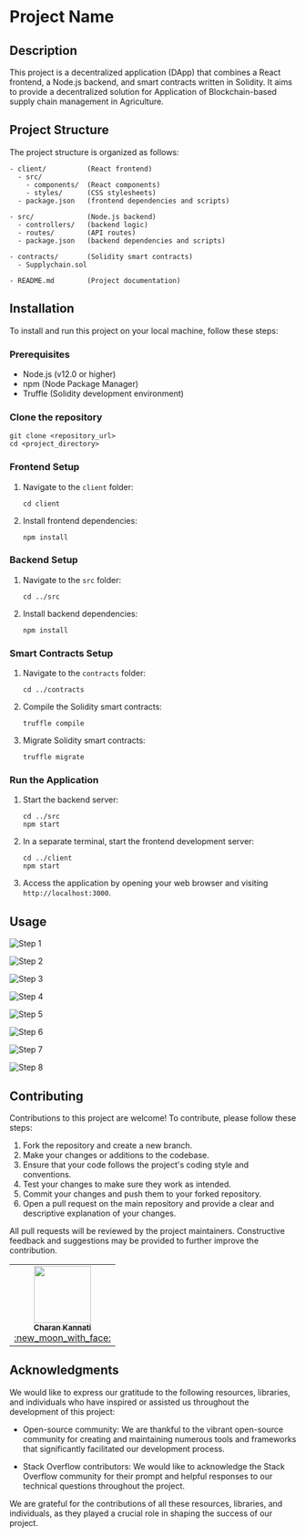# Project Name

## Description

This project is a decentralized application (DApp) that combines a React frontend, a Node.js backend, and smart contracts written in Solidity. It aims to provide a decentralized solution for Application of Blockchain-based supply chain management in Agriculture.

## Project Structure

The project structure is organized as follows:

```
- client/          (React frontend)
  - src/
    - components/  (React components)
    - styles/      (CSS stylesheets)
  - package.json   (frontend dependencies and scripts)

- src/             (Node.js backend)
  - controllers/   (backend logic)
  - routes/        (API routes)
  - package.json   (backend dependencies and scripts)

- contracts/       (Solidity smart contracts)
  - Supplychain.sol

- README.md        (Project documentation)
```

## Installation

To install and run this project on your local machine, follow these steps:

### Prerequisites

- Node.js (v12.0 or higher)
- npm (Node Package Manager)
- Truffle (Solidity development environment)

### Clone the repository

```
git clone <repository_url>
cd <project_directory>
```

### Frontend Setup

1. Navigate to the `client` folder:
   ```
   cd client
   ```

2. Install frontend dependencies:
   ```
   npm install
   ```

### Backend Setup

1. Navigate to the `src` folder:
   ```
   cd ../src
   ```

2. Install backend dependencies:
   ```
   npm install
   ```

### Smart Contracts Setup

1. Navigate to the `contracts` folder:
   ```
   cd ../contracts
   ```

2. Compile the Solidity smart contracts:
   ```
   truffle compile
   ```
3. Migrate Solidity smart contracts:
   ```
   truffle migrate
   ```

### Run the Application

1. Start the backend server:
   ```
   cd ../src
   npm start
   ```

2. In a separate terminal, start the frontend development server:
   ```
   cd ../client
   npm start
   ```

3. Access the application by opening your web browser and visiting `http://localhost:3000`.

## Usage

![Step 1](images/1.png)

![Step 2](./images/2.png)

![Step 3](./images/3.png)

![Step 4](./images/4.png)

![Step 5](./images/5.png)

![Step 6](./images/6.png)

![Step 7](./images/7.png)

![Step 8](./images/8.png)

## Contributing

Contributions to this project are welcome! To contribute, please follow these steps:

1. Fork the repository and create a new branch.
2. Make your changes or additions to the codebase.
3. Ensure that your code follows the project's coding style and conventions.
4. Test your changes to make sure they work as intended.
5. Commit your changes and push them to your forked repository.
6. Open a pull request on the main repository and provide a clear and descriptive explanation of your changes.

All pull requests will be reviewed by the project maintainers. Constructive feedback and suggestions may be provided to further improve the contribution.


<table>
  <tr>
    <td align="center"><a href="https://github.com/charankannati"><img src=https://avatars.githubusercontent.com/u/124780754?v=4" width="100px;" alt=""/><br /><sub><b>Charan Kannati</b></sub></a><br /><a href="" title="">:new_moon_with_face:</a></td>
  </tr>
 </table>

## Acknowledgments

We would like to express our gratitude to the following resources, libraries, and individuals who have inspired or assisted us throughout the development of this project:

- Open-source community: We are thankful to the vibrant open-source community for creating and maintaining numerous tools and frameworks that significantly facilitated our development process.

- Stack Overflow contributors: We would like to acknowledge the Stack Overflow community for their prompt and helpful responses to our technical questions throughout the project.

We are grateful for the contributions of all these resources, libraries, and individuals, as they played a crucial role in shaping the success of our project.


